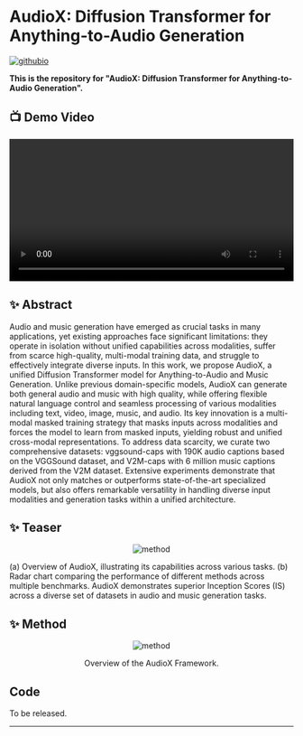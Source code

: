 # AudioX: Diffusion Transformer for Anything-to-Audio Generation


[![githubio](https://img.shields.io/badge/GitHub.io-Project-blue?logo=Github&style=flat-square)](https://zeyuet.github.io/AudioX/)

**This is the repository for "AudioX: Diffusion Transformer for Anything-to-Audio Generation".**

## 📺 Demo Video

<!-- [![Watch the video](https://github.com/user-attachments/assets/498f7d3f-cb7c-4f32-92f0-4b71fa0712e9)] -->

<video width="100%" controls>
  <source src="./static/videos/AudioX_DEMO.mp4" type="video/mp4">
</video>


## ✨ Abstract

Audio and music generation have emerged as crucial tasks in many applications, yet existing approaches face significant limitations: they operate in isolation without unified capabilities across modalities, suffer from scarce high-quality, multi-modal training data, and struggle to effectively integrate diverse inputs. In this work, we propose AudioX, a unified Diffusion Transformer model for Anything-to-Audio and Music Generation. Unlike previous domain-specific models, AudioX can generate both general audio and music with high quality, while offering flexible natural language control and seamless processing of various modalities including text, video, image, music, and audio. Its key innovation is a multi-modal masked training strategy that masks inputs across modalities and forces the model to learn from masked inputs, yielding robust and unified cross-modal representations. To address data scarcity, we curate two comprehensive datasets: vggsound-caps with 190K audio captions based on the VGGSound dataset, and V2M-caps with 6 million music captions derived from the V2M dataset. Extensive experiments demonstrate that AudioX not only matches or outperforms state-of-the-art specialized models, but also offers remarkable versatility in handling diverse input modalities and generation tasks within a unified architecture.


## ✨ Teaser

<p align="center">
  <img src="https://github.com/user-attachments/assets/ea723225-f9c8-4ca2-8837-2c2c08189bdd" alt="method">
</p>
<p style="text-align: left;">(a) Overview of AudioX, illustrating its capabilities across various tasks. (b) Radar chart comparing the performance of different methods across multiple benchmarks. AudioX demonstrates superior Inception Scores (IS) across a diverse set of datasets in audio and music generation tasks.</p>


## ✨ Method

<p align="center">
  <img src="https://github.com/user-attachments/assets/94ea3df0-8c66-4259-b681-791ee41bada8" alt="method">
</p>
<p align="center">Overview of the AudioX Framework.</p>



## Code
To be released.


<hr>


